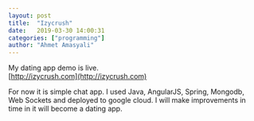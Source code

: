 ```yaml
---
layout: post
title:  "Izycrush"
date:   2019-03-30 14:00:31
categories: ["programming"]
author: "Ahmet Amasyali"
---
```

My dating app demo is live. 
<br/>
[http://izycrush.com](http://izycrush.com)

For now it is simple chat app. I used Java, AngularJS, Spring, Mongodb, Web Sockets and deployed to google cloud.
I will make improvements in time in it will become a dating app.